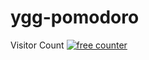 # ygg-pomodoro
Visitor Count
<a href="https://www.freecounterstat.com" title="free counter"><img src="https://counter4.optistats.ovh/private/freecounterstat.php?c=1bydhqf1nape53mu5dyptqym5uh8m32r" border="0" title="free counter" alt="free counter"></a>
